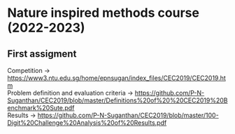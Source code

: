 # Nature inspired methods course (2022-2023)

## First assigment

Competition -> https://www3.ntu.edu.sg/home/epnsugan/index_files/CEC2019/CEC2019.htm  
Problem definition and evaluation criteria -> https://github.com/P-N-Suganthan/CEC2019/blob/master/Definitions%20of%20%20CEC2019%20Benchmark%20Sute.pdf  
Results -> https://github.com/P-N-Suganthan/CEC2019/blob/master/100-Digit%20Challenge%20Analysis%20of%20Results.pdf  
